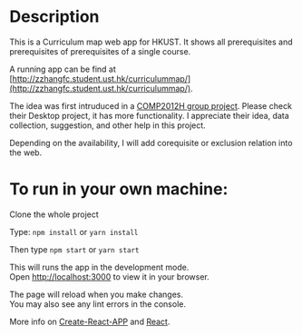 # Description

This is a Curriculum map web app for HKUST. It shows all prerequisites and prerequisites of prerequisites of a single course.

A running app can be find at [http://zzhangfc.student.ust.hk/curriculummap/](http://zzhangfc.student.ust.hk/curriculummap/).

The idea was first intruduced in a [COMP2012H group project](https://github.com/zory233/CurriculumMap). Please check their Desktop project, it has more functionality. I appreciate their idea, data collection, suggestion, and other help in this project.

Depending on the availability, I will add corequisite or exclusion relation into the web.


# To run in your own machine:

Clone the whole project

Type: `npm install` or `yarn install`

Then type `npm start` or `yarn start`

This will runs the app in the development mode.\
Open [http://localhost:3000](http://localhost:3000) to view it in your browser.

The page will reload when you make changes.\
You may also see any lint errors in the console.


More info on [Create-React-APP](https://create-react-app.dev/) and [React](https://reactjs.org/).